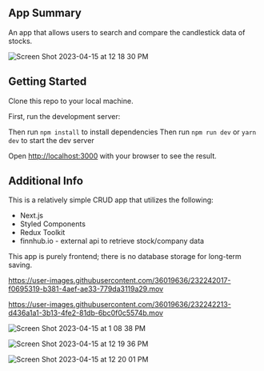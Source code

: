 ## App Summary
An app that allows users to search and compare the candlestick data of stocks.

![Screen Shot 2023-04-15 at 12 18 30 PM](https://user-images.githubusercontent.com/36019636/232239385-a94e40df-d6d4-4829-8c9d-1fcf69475af7.png)


## Getting Started

Clone this repo to your local machine.

First, run the development server:

Then run ```npm install``` to install dependencies
Then run ```npm run dev``` or ```yarn dev``` to start the dev server


Open [http://localhost:3000](http://localhost:3000) with your browser to see the result.


## Additional Info
This is a relatively simple CRUD app that utilizes the following:

* Next.js
* Styled Components
* Redux Toolkit
* finnhub.io - external api to retrieve stock/company data

This app is purely frontend; there is no database storage for long-term saving.


https://user-images.githubusercontent.com/36019636/232242017-f0695319-b381-4aef-ae33-779da3119a29.mov




https://user-images.githubusercontent.com/36019636/232242213-d436a1a1-3b13-4fe2-81db-6bc0f0c5574b.mov




![Screen Shot 2023-04-15 at 1 08 38 PM](https://user-images.githubusercontent.com/36019636/232241378-cb852823-5ba1-44d2-8d13-2b4cf5f5fd72.png)




![Screen Shot 2023-04-15 at 12 19 36 PM](https://user-images.githubusercontent.com/36019636/232241785-54a7a933-d2cf-4cc0-9c5a-fe0b929da793.png)




![Screen Shot 2023-04-15 at 12 20 01 PM](https://user-images.githubusercontent.com/36019636/232241789-394d56cc-9ce8-4875-8f03-442f2047a8cf.png)




